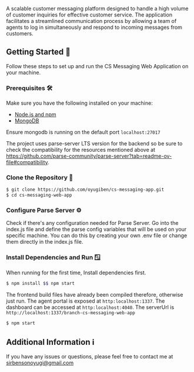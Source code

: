 A scalable customer messaging platform designed to handle a high volume of customer inquiries for effective customer service. The application facilitates a streamlined communication process by allowing a team of agents to log in simultaneously and respond to incoming messages from customers.

## Getting Started 🏁

Follow these steps to set up and run the CS Messaging Web Application on your machine.

### Prerequisites 🛠️

Make sure you have the following installed on your machine:

- [Node.js and npm](https://nodejs.org/en/download/)
- [MongoDB](https://www.mongodb.com/try/download/community)

Ensure mongodb is running on the default port `localhost:27017`

The project uses parse-server LTS version for the backend so be sure to check the compatibility for the resources mentioned above at https://github.com/parse-community/parse-server?tab=readme-ov-file#compatibility.

### Clone the Repository 📂

```bash
$ git clone https://github.com/oyugiben/cs-messaging-app.git
$ cd cs-messaging-web-app
```

### Configure Parse Server ⚙️

Check if there's any configuration needed for Parse Server. Go into the index.js file and define the parse config variables that will be used on your specific machine. You can do this by creating your own .env file or change them directly in the index.js file.

### Install Dependencies and Run 🪟

When running for the first time, Install dependencies first.

```bash
$ npm install $$ npm start
```

The frontend build files have already been compiled therefore, otherwise just run. The agent portal is exposed at `http:localhost:1337`. The dashboard can be accessed at `http:localhost:4040`. The serverUrl is `http://localhost:1337/branch-cs-messaging-web-app`

```bash
$ npm start
```

## Additional Information ℹ️

If you have any issues or questions, please feel free to contact me at sirbensonoyugi@gmail.com
